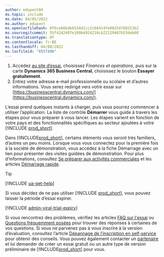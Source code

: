 ```yaml
---
author: edupont04
ms.topic: include
ms.date: 04/05/2022
ms.author: edupont
ms.openlocfilehash: 0f6ce66b4bb534d1cc2c66414fe08254f68253b2
ms.sourcegitcommit: 55f42d2407e109b4924218cb22129467b53deb08
ms.translationtype: HT
ms.contentlocale: fr-BE
ms.lasthandoff: 04/08/2022
ms.locfileid: "8557496"
---
```

1. Accédez [au site d’essai](https://go.microsoft.com/fwlink/?linkid=847861), choisissez *Finances et opérations*, puis sur la carte **Dynamics 365 Business Central**, choisissez le bouton **Essayer gratuitement**.  
2. Entrez votre adresse e-mail professionnelle ou scolaire et d’autres informations. Vous serez redirigé vers votre essai sur [https://businesscentral.dynamics.com/](https://businesscentral.dynamics.com/).  

L’essai prend quelques instants à charger, puis vous pourrez commencer à utiliser l’application. La liste de contrôle **Démarrer** vous guide à travers les étapes pour vous préparer à vous lancer. Les étapes varient en fonction de votre pays et des fonctionnalités spécifiques au secteur ajoutées à votre [!INCLUDE [prod_short](prod_short.md)].  

Dans [!INCLUDE[prod_short](prod_short.md)], certains éléments vous seront très familiers, d’autres un peu moins. Lorsque vous vous connectez pour la première fois à la société de démonstration, vous accédez à la fiche Démarrage avec un lien pour présenter des visites guidées de démonstration. Pour plus d’informations, consultez [Se préparer aux activités commerciales](../ui-get-ready-business.md) et les articles [Démarrage rapide](../quick-start-business-central.md).  

> [!TIP]
> [!INCLUDE [ua-get-help](ua-get-help.md)]

Si vous décidez de ne pas utiliser [!INCLUDE [prod_short](prod_short.md)], vous pouvez laisser la période d’essai expirer.  

[!INCLUDE [admin-viral-trial-expiry](admin-viral-trial-expiry.md)]

Si vous rencontrez des problèmes, vérifiez les articles [FAQ sur l'essai](../trial-faq.md) ou [Questions fréquemment posées](../across-faq.yml) pour trouver des réponses à certaines de vos questions. Si vous ne parvenez pas à vous inscrire à la version d’évaluation, consultez l’article [Dépannage de l’inscription en self-service](../ui-troubleshoot-self-signup.md) pour obtenir des conseils. Vous pouvez également contacter un [partenaire](/dynamics365/business-central/across-faq#findpartner) et lui demander de créer un essai gratuit ou un autre type de version préliminaire de [!INCLUDE[prod_short](prod_short.md)] pour vous.  
